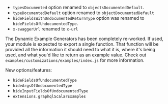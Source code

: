 - `typesDocumented` option renamed to `objectsDocumentedDefault`.
- `typeDocumentedDefault` option renamed to `objectDocumentedDefault`
- `hideFieldsWithUndocumentedReturnType` option was renamed to `hideFieldsOfUndocumentedType`.
- `x-swaggerUrl` renamed to `x-url`

The Dynamic Example Generators has been completely re-worked. If used, your module is expected to export a single function. That function will be provided all the information it should need to what it is, where it's being used, and what you'd like to return as an example value. Check out `examples/customizations/examples/index.js` for more information.

New options/features:

- `hideFieldsOfUndocumentedType`
- `hideArgsOfUndocumentedType`
- `hideInputFieldsOfUndocumentedType`
- `extensions.graphqlScalarExamples`
